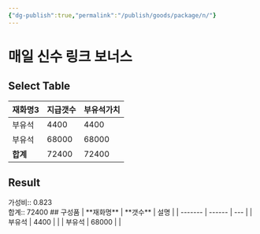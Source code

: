 ```yaml
---
{"dg-publish":true,"permalink":"/publish/goods/package/n/"}
---
```



# 매일 신수 링크 보너스
## Select Table
<div><table class="dataview table-view-table"><thead class="table-view-thead"><tr class="table-view-tr-header"><th class="table-view-th"><span>재화명</span><span class="dataview small-text">3</span></th><th class="table-view-th"><span>지급갯수</span></th><th class="table-view-th"><span>부유석가치</span></th></tr></thead><tbody class="table-view-tbody"><tr><td><span>부유석</span></td><td>4400</td><td>4400</td></tr><tr><td><span>부유석</span></td><td>68000</td><td>68000</td></tr><tr><td><span><strong>합계</strong></span></td><td>72400</td><td>72400</td></tr></tbody></table></div><p><span><h2 data-heading="Result" dir="auto">Result</h2></span></p><span><span>가성비:: 0.823 <br></span></span><span><span>합계:: 72400</span></span>
## 구성품
| **재화명** | **갯수** | 설명  |
| ------- | ------ | --- |
| 부유석     | 4400   |     |
| 부유석     | 68000  |     |



